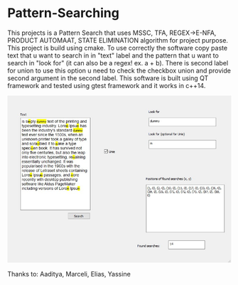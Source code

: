 # Pattern-Searching

This projects is a Pattern Search that uses MSSC, TFA, REGEX->E-NFA, PRODUCT AUTOMAAT, STATE ELIMINATION algorithm for project purpose.
This project is build using cmake.
To use correctly the software copy paste text that u want to search in in "text" label and the pattern that u want to search in "look for" (it can also be a regex! ex. a + b).
There is second label for union to use this option u need to check the checkbox union and provide second argument in the second label.
This software is built using QT framework and tested using gtest framework and it works in c++14.

![Screenshot](imggui.jpg)

Thanks to: Aaditya, Marceli, Elias, Yassine
